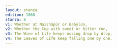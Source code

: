 ```yaml
---
layout: stanza
edition: 1868
stanza: 8
v1: Whether at Naishápúr or Babylon,
v2: Whether the Cup with sweet or bitter run,
v3: The Wine of Life keeps oozing drop by drop,
v4: The Leaves of Life keep falling one by one.
---
```

